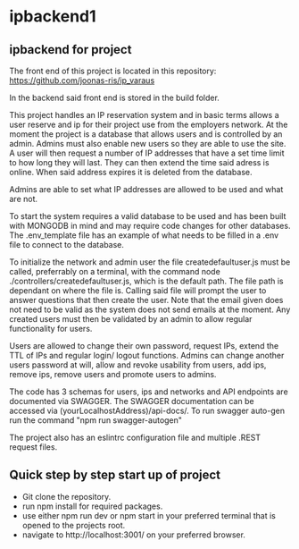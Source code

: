 # ipbackend1
<h2>ipbackend for project</h2>

The front end of this project is located in this repository: https://github.com/joonas-ris/ip_varaus

In the backend said front end is stored in the build folder.

This project handles an IP reservation system and in basic terms allows a user reserve and ip for their project use from the employers network.
At the moment the project is a database that allows users and is controlled by an admin. Admins must also enable new users so they are able to use the site.
A user will then request a number of IP addresses that have a set time limit to how long they will last. They can then extend the time said adress is online.
When said address expires it is deleted from the database.

Admins are able to set what IP addresses are allowed to be used and what are not.

To start the system requires a valid database to be used and has been built with MONGODB in mind and may require code changes for other databases.
The .env_template file has an example of what needs to be filled in a .env file to connect to the database.

To initialize the network and admin user the file createdefaultuser.js must be called, preferrably on a terminal, with the command node ./controllers/createdefaultuser.js, which is the default path. The file path is dependant on where the file is.
Calling said file will prompt the user to answer questions that then create the user. Note that the email given does not need to be valid as the system does not send emails at the moment.
Any created users must then be validated by an admin to allow regular functionality for users.

Users are allowed to change their own password, request IPs, extend the TTL of IPs and regular login/ logout functions. Admins can change another users password at will, allow and revoke usability from users, add ips, remove ips, remove users and promote users to admins.

The code has 3 schemas for users, ips and networks and API endpoints are documented via SWAGGER. The SWAGGER documentation can be accessed via (yourLocalhostAddress)/api-docs/. To run swagger auto-gen run the command "npm run swagger-autogen"

The project also has an eslintrc configuration file and multiple .REST request files.

<h2> Quick step by step start up of project </h2>

- Git clone the repository.
- run npm install for required packages.
- use either npm run dev or npm start in your preferred terminal that is opened to the projects root.
- navigate to http://localhost:3001/ on your preferred browser.
